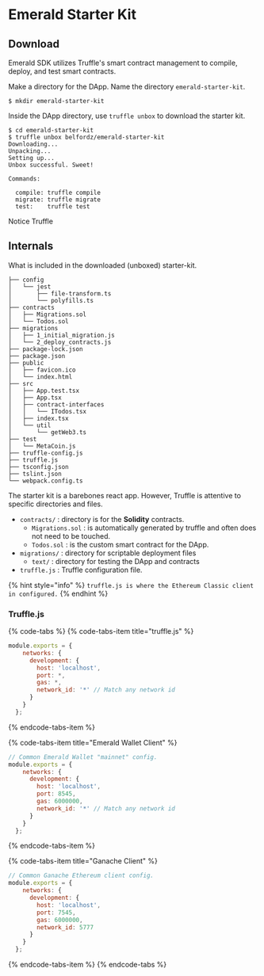 # Emerald Starter Kit

## Download

Emerald SDK utilizes Truffle's smart contract management to compile, deploy, and test smart contracts.

Make a directory for the DApp. Name the directory `emerald-starter-kit`.

```text
$ mkdir emerald-starter-kit
```

Inside the DApp directory, use `truffle unbox` to download the starter kit.

```text
$ cd emerald-starter-kit
$ truffle unbox belfordz/emerald-starter-kit
Downloading...
Unpacking...
Setting up...
Unbox successful. Sweet!

Commands:

  compile: truffle compile
  migrate: truffle migrate
  test:    truffle test
```

Notice Truffle 

## Internals 

What is included in the downloaded \(unboxed\) starter-kit.

```text
├── config
│   └── jest
│       ├── file-transform.ts
│       └── polyfills.ts
├── contracts
│   ├── Migrations.sol
│   └── Todos.sol
├── migrations
│   ├── 1_initial_migration.js
│   └── 2_deploy_contracts.js
├── package-lock.json
├── package.json
├── public
│   ├── favicon.ico
│   └── index.html
├── src
│   ├── App.test.tsx
│   ├── App.tsx
│   ├── contract-interfaces
│   │   └── ITodos.tsx
│   ├── index.tsx
│   └── util
│       └── getWeb3.ts
├── test
│   └── MetaCoin.js
├── truffle-config.js
├── truffle.js
├── tsconfig.json
├── tslint.json
└── webpack.config.ts
```

 The starter kit is a barebones react app. However, Truffle is attentive to specific directories and files. 

* `contracts/` : directory is for the **Solidity** contracts.
  * `Migrations.sol` : is automatically generated by truffle and often does not need to be touched.
  * `Todos.sol` : is the custom smart contract for the DApp. 
* `migrations/` : directory for scriptable deployment files
  * `text/` : directory for  testing the DApp and contracts
* `truffle.js` : Truffle configuration file.

{% hint style="info" %}
`truffle.js is where the Ethereum Classic client in configured.`
{% endhint %}

### **Truffle.js**

{% code-tabs %}
{% code-tabs-item title="truffle.js" %}
```javascript
module.exports = {
    networks: {
      development: {
        host: 'localhost',
        port: *,
        gas: *,
        network_id: '*' // Match any network id
      }
    }
  };
```
{% endcode-tabs-item %}

{% code-tabs-item title="Emerald Wallet Client" %}
```javascript
// Common Emerald Wallet "mainnet" config.
module.exports = {
    networks: {
      development: {
        host: 'localhost',
        port: 8545,
        gas: 6000000,
        network_id: '*' // Match any network id
      }
    }
  };
```
{% endcode-tabs-item %}

{% code-tabs-item title="Ganache Client" %}
```javascript
// Common Ganache Ethereum client config.
module.exports = {
    networks: {
      development: {
        host: 'localhost',
        port: 7545,
        gas: 6000000,
        network_id: 5777
      }
    }
  };
```
{% endcode-tabs-item %}
{% endcode-tabs %}

  


